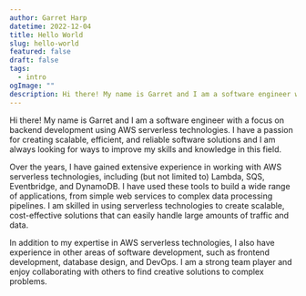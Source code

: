 ```yaml
---
author: Garret Harp
datetime: 2022-12-04
title: Hello World
slug: hello-world
featured: false
draft: false
tags:
  - intro
ogImage: ""
description: Hi there! My name is Garret and I am a software engineer with a focus on backend development using AWS serverless technologies.
---
```


Hi there! My name is Garret and I am a software engineer with a focus on backend development using AWS serverless technologies. I have a passion for creating scalable, efficient, and reliable software solutions and I am always looking for ways to improve my skills and knowledge in this field.

Over the years, I have gained extensive experience in working with AWS serverless technologies, including (but not limited to) Lambda, SQS, Eventbridge, and DynamoDB. I have used these tools to build a wide range of applications, from simple web services to complex data processing pipelines. I am skilled in using serverless technologies to create scalable, cost-effective solutions that can easily handle large amounts of traffic and data.

In addition to my expertise in AWS serverless technologies, I also have experience in other areas of software development, such as frontend development, database design, and DevOps. I am a strong team player and enjoy collaborating with others to find creative solutions to complex problems.
